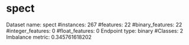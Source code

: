 # spect
Dataset name: spect
#instances: 267
#features: 22
  #binary_features: 22
  #integer_features: 0
  #float_features: 0
Endpoint type: binary
#Classes: 2
Imbalance metric: 0.345761618202
